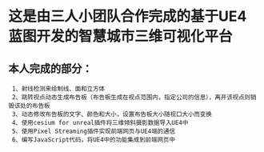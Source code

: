 # 这是由三人小团队合作完成的基于UE4蓝图开发的智慧城市三维可视化平台
## 本人完成的部分：
     1、射线检测来绘制线、面和立方体
     2、跳转视点动态生成布告板（布告板生成在视点范围内，指定公司的信息），离开该视点则销毁该处的布告板
     3、动态修改布告板的文字、颜色和大小，设置布告板大小随视口大小而变换
     4、使用cesium for unreal插件将三维倾斜摄影数据导入UE4中
     5、使用Pixel Streaming插件实现前端网页与UE4端的通信
     6、编写JavaScript代码，将UE4中的功能集成到前端网页中

